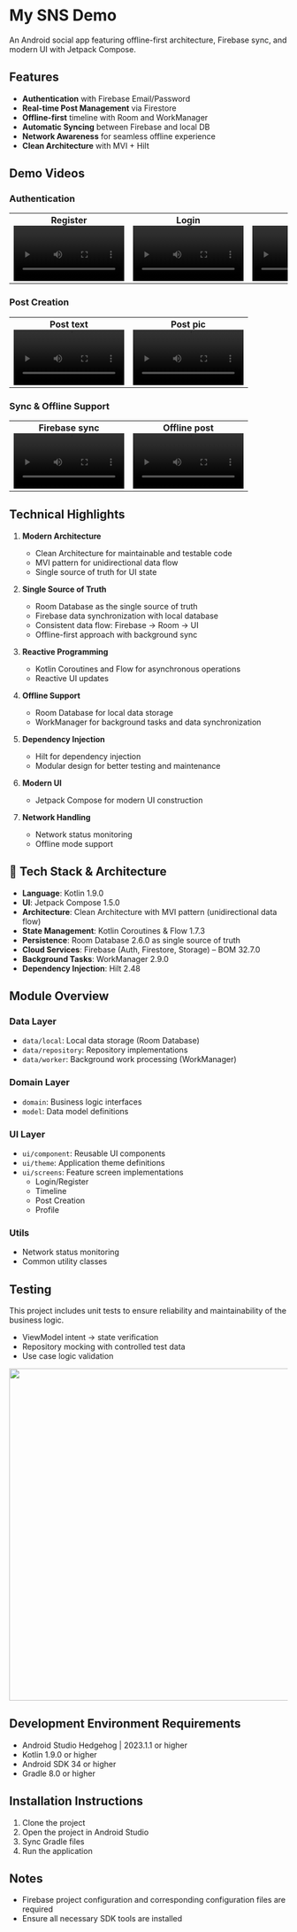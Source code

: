 # My SNS Demo

An Android social app featuring offline-first architecture, Firebase sync, and modern UI with Jetpack Compose.

##  Features

- **Authentication** with Firebase Email/Password
- **Real-time Post Management** via Firestore
- **Offline-first** timeline with Room and WorkManager
- **Automatic Syncing** between Firebase and local DB
- **Network Awareness** for seamless offline experience
- **Clean Architecture** with MVI + Hilt


## Demo Videos


### Authentication

<table>
  <tr>
    <td align="center">
      <strong>Register</strong><br/>
      <video src="https://github.com/user-attachments/assets/6e1f8709-f3db-4c1f-aca9-0b127d4b76bd" controls width="200"></video>
    </td>
    <td align="center">
      <strong>Login</strong><br/>
      <video src="https://github.com/user-attachments/assets/7dae5dae-e174-42b6-98f1-b0b651921955" controls width="200"></video>
    </td>
    <td align="center">
      <strong>Logout</strong><br/>
      <video src="https://github.com/user-attachments/assets/1116576b-cd0e-43db-a495-25fc1180edce" controls width="200"></video>
    </td>
  </tr>
</table>

### Post Creation

<table>
  <tr>
    <td align="center">
      <strong>Post text</strong><br/>
      <video src="https://github.com/user-attachments/assets/8679ccd7-67d5-423e-8cf2-23b62d69ed5c" controls width="200"></video>
    </td>
    <td align="center">
      <strong>Post pic</strong><br/>
      <video src="https://github.com/user-attachments/assets/81e8ab42-f325-4f27-aa11-260acaccb74b" controls width="200"></video>
    </td>
  </tr>
</table>

### Sync & Offline Support

<table>
  <tr>
    <td align="center">
      <strong>Firebase sync</strong><br/>
      <video src="https://github.com/user-attachments/assets/2fe15487-a9d7-4ac7-9986-3af87944ed34" controls width="200"></video>
    </td>
    <td align="center">
      <strong>Offline post</strong><br/>
      <video src="https://github.com/user-attachments/assets/fea0d5e6-9402-42d1-922a-18716c41e31b" controls width="200"></video>
    </td>
  </tr>
</table>

## Technical Highlights

1. **Modern Architecture**
   - Clean Architecture for maintainable and testable code
   - MVI pattern for unidirectional data flow
   - Single source of truth for UI state

2. **Single Source of Truth**
   - Room Database as the single source of truth
   - Firebase data synchronization with local database
   - Consistent data flow: Firebase → Room → UI
   - Offline-first approach with background sync

3. **Reactive Programming**
   - Kotlin Coroutines and Flow for asynchronous operations
   - Reactive UI updates

4. **Offline Support**
   - Room Database for local data storage
   - WorkManager for background tasks and data synchronization

5. **Dependency Injection**
   - Hilt for dependency injection
   - Modular design for better testing and maintenance

6. **Modern UI**
   - Jetpack Compose for modern UI construction

7. **Network Handling**
   - Network status monitoring
   - Offline mode support

## 🧱 Tech Stack & Architecture

- **Language**: Kotlin 1.9.0
- **UI**: Jetpack Compose 1.5.0
- **Architecture**: Clean Architecture with MVI pattern (unidirectional data flow)
- **State Management**: Kotlin Coroutines & Flow 1.7.3
- **Persistence**: Room Database 2.6.0 as single source of truth
- **Cloud Services**: Firebase (Auth, Firestore, Storage) – BOM 32.7.0
- **Background Tasks**: WorkManager 2.9.0
- **Dependency Injection**: Hilt 2.48

## Module Overview

### Data Layer
- `data/local`: Local data storage (Room Database)
- `data/repository`: Repository implementations
- `data/worker`: Background work processing (WorkManager)

### Domain Layer
- `domain`: Business logic interfaces
- `model`: Data model definitions

### UI Layer
- `ui/component`: Reusable UI components
- `ui/theme`: Application theme definitions
- `ui/screens`: Feature screen implementations
  - Login/Register
  - Timeline
  - Post Creation
  - Profile

### Utils
- Network status monitoring
- Common utility classes

## Testing

This project includes unit tests to ensure reliability and maintainability of the business logic.

- ViewModel intent → state verification
- Repository mocking with controlled test data
- Use case logic validation

<img src="https://github.com/user-attachments/assets/17ea6699-dd8e-416d-a994-a3f352b9d9e6" width="600"/>

## Development Environment Requirements

- Android Studio Hedgehog | 2023.1.1 or higher
- Kotlin 1.9.0 or higher
- Android SDK 34 or higher
- Gradle 8.0 or higher

## Installation Instructions

1. Clone the project
2. Open the project in Android Studio
3. Sync Gradle files
4. Run the application


## Notes

- Firebase project configuration and corresponding configuration files are required
- Ensure all necessary SDK tools are installed 
